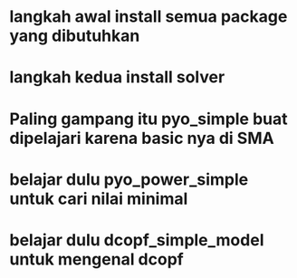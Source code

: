# langkah awal install semua package yang dibutuhkan
# langkah kedua install solver
<!-- Pyomo hanya menyediakan framework modeling, tapi solver-nya (seperti GLPK, Ipopt, Gurobi, dll.) harus kamu install secara terpisah. -->

# Paling gampang itu pyo_simple buat dipelajari karena basic nya di SMA
# belajar dulu pyo_power_simple untuk cari nilai minimal
# belajar dulu dcopf_simple_model untuk mengenal dcopf